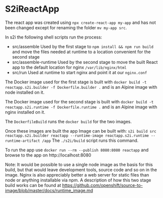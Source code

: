 # S2iReactApp

The react app was created using `npx create-react-app my-app` and has not been changed except for renaming the folder `mv my-app src`.

In s2i the following shell scripts run the process:

* src/assemble Used by the first stage to `npm install && npm run build` and move the files needed at runtime to a location convenient for the second stage
* src/assemble-runtime Used by the second stage to move the built React app to the default location for nginx `/var/lib/nginx/html`
* src/run Used at runtime to start nginx and point it at our `nginx.conf`

The Docker image used for the first stage is built with `docker build -t reactapp.s2i.builder -f Dockerfile.builder .` and is an Alpine image with node installed on it.

The Docker image used for the second stage is built with `docker build -t reactapp.s2i.runtime -f Dockerfile.runtime .` and is an Alpine image with nginx installed on it.

The `DockerfileBuild` runs the `docker build` for the two images.

Once these images are built the app Image can be built with:
`s2i build src reactapp.s2i.builder reactapp --runtime-image reactapp.s2i.runtime --runtime-artifact /app`
The `./s2i/build` script runs this command.

To run the app use `docker run --rm --publish 8080:8080 reactapp` and browse to the app on http://localhost:8080

Note: It would be possible to use a single node image as the basis for this build, but that would leave development tools, source code and so on in the image. Nginx is also appreciably better a web server for static files than node or anything installable via npm. A description of how this two stage build works can be found at https://github.com/openshift/source-to-image/blob/master/docs/runtime_image.md